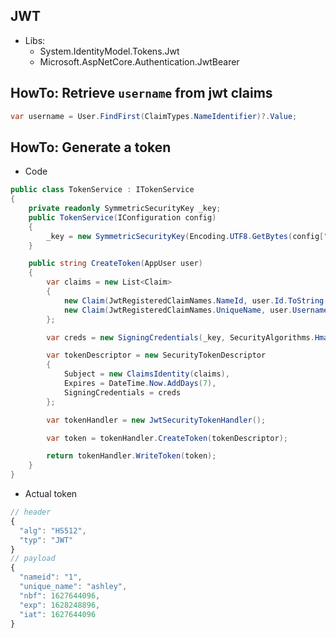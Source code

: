 ## JWT
* Libs: 
  * System.IdentityModel.Tokens.Jwt
  * Microsoft.AspNetCore.Authentication.JwtBearer

## HowTo: Retrieve `username` from jwt claims
```csharp
var username = User.FindFirst(ClaimTypes.NameIdentifier)?.Value;
```

## HowTo: Generate a token
* Code
```csharp
public class TokenService : ITokenService
{
    private readonly SymmetricSecurityKey _key;
    public TokenService(IConfiguration config)
    {
        _key = new SymmetricSecurityKey(Encoding.UTF8.GetBytes(config["TokenKey"]));
    }

    public string CreateToken(AppUser user)
    {
        var claims = new List<Claim>
        {
            new Claim(JwtRegisteredClaimNames.NameId, user.Id.ToString()),
            new Claim(JwtRegisteredClaimNames.UniqueName, user.Username),
        };

        var creds = new SigningCredentials(_key, SecurityAlgorithms.HmacSha512);

        var tokenDescriptor = new SecurityTokenDescriptor
        {
            Subject = new ClaimsIdentity(claims),
            Expires = DateTime.Now.AddDays(7),
            SigningCredentials = creds
        };

        var tokenHandler = new JwtSecurityTokenHandler();

        var token = tokenHandler.CreateToken(tokenDescriptor);

        return tokenHandler.WriteToken(token);
    }
}
```
* Actual token
```js
// header
{
  "alg": "HS512",
  "typ": "JWT"
}
// payload
{
  "nameid": "1",
  "unique_name": "ashley",
  "nbf": 1627644096,
  "exp": 1628248896,
  "iat": 1627644096
}
```
